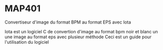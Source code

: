 # MAP401


Convertiseur d'image du format BPM au format EPS avec Iota



Iota est un logiciel C de convertion d'image au format bpm noir et blanc un une image au format eps avec plusieur méthode
Ceci est un guide pour l'utilisation du logiciel

